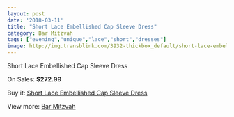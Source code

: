 ```yaml
---
layout: post
date: '2018-03-11'
title: "Short Lace Embellished Cap Sleeve Dress"
category: Bar Mitzvah
tags: ["evening","unique","lace","short","dresses"]
image: http://img.transblink.com/3932-thickbox_default/short-lace-embellished-cap-sleeve-dress.jpg
---
```

Short Lace Embellished Cap Sleeve Dress

On Sales: **$272.99**
<a href="https://www.transblink.com/en/bar-mitzvah/1250-short-lace-embellished-cap-sleeve-dress.html"><amp-img layout="responsive" width="600" height="600" src="//img.transblink.com/3932-thickbox_default/short-lace-embellished-cap-sleeve-dress.jpg" alt="Short Lace Embellished Cap Sleeve Dress 0" /></a>
<a href="https://www.transblink.com/en/bar-mitzvah/1250-short-lace-embellished-cap-sleeve-dress.html"><amp-img layout="responsive" width="600" height="600" src="//img.transblink.com/3934-thickbox_default/short-lace-embellished-cap-sleeve-dress.jpg" alt="Short Lace Embellished Cap Sleeve Dress 1" /></a>
<a href="https://www.transblink.com/en/bar-mitzvah/1250-short-lace-embellished-cap-sleeve-dress.html"><amp-img layout="responsive" width="600" height="600" src="//img.transblink.com/3933-thickbox_default/short-lace-embellished-cap-sleeve-dress.jpg" alt="Short Lace Embellished Cap Sleeve Dress 2" /></a>

Buy it: [Short Lace Embellished Cap Sleeve Dress](https://www.transblink.com/en/bar-mitzvah/1250-short-lace-embellished-cap-sleeve-dress.html "Short Lace Embellished Cap Sleeve Dress")

View more: [Bar Mitzvah](https://www.transblink.com/en/2-bar-mitzvah "Bar Mitzvah")